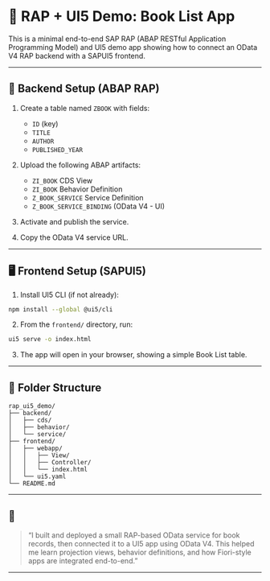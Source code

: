 # 📘 RAP + UI5 Demo: Book List App

This is a minimal end-to-end SAP RAP (ABAP RESTful Application Programming Model) and UI5 demo app showing how to connect an OData V4 RAP backend with a SAPUI5 frontend.

---

## 🔧 Backend Setup (ABAP RAP)

1. Create a table named `ZBOOK` with fields:
   - `ID` (key)
   - `TITLE`
   - `AUTHOR`
   - `PUBLISHED_YEAR`

2. Upload the following ABAP artifacts:
   - `ZI_BOOK` CDS View
   - `ZI_BOOK` Behavior Definition
   - `Z_BOOK_SERVICE` Service Definition
   - `Z_BOOK_SERVICE_BINDING` (OData V4 - UI)

3. Activate and publish the service.

4. Copy the OData V4 service URL.

---

## 🖥️ Frontend Setup (SAPUI5)

1. Install UI5 CLI (if not already):
```bash
npm install --global @ui5/cli
```

2. From the `frontend/` directory, run:
```bash
ui5 serve -o index.html
```

3. The app will open in your browser, showing a simple Book List table.

---

## 📂 Folder Structure

```
rap_ui5_demo/
├── backend/
│   ├── cds/
│   ├── behavior/
│   └── service/
├── frontend/
│   ├── webapp/
│   │   ├── View/
│   │   ├── Controller/
│   │   └── index.html
│   └── ui5.yaml
└── README.md
```

---

## 💬 

> “I built and deployed a small RAP-based OData service for book records, then connected it to a UI5 app using OData V4. This helped me learn projection views, behavior definitions, and how Fiori-style apps are integrated end-to-end.”

---

